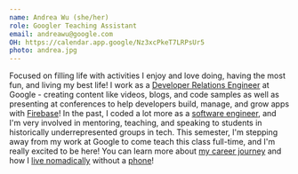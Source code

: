 ```yaml
---
name: Andrea Wu (she/her)
role: Googler Teaching Assistant
email: andreawu@google.com
OH: https://calendar.app.google/Nz3xcPkeT7LRPsUr5
photo: andrea.jpg
---
```


Focused on filling life with activities I enjoy and love doing, having the most fun, and living my best life! I work as a [Developer Relations Engineer](tinyurl.com/whatsdre) at Google - creating content like videos, blogs, and code samples as well as presenting at conferences to help developers build, manage, and grow apps with [Firebase](firebase.google.com)! In the past, I coded a lot more as a [software engineer](https://medium.com/@careermentor/whats-a-day-to-day-of-a-software-engineer-like-92d30ab79a30), and I'm very involved in mentoring, teaching, and speaking to students in historically underrepresented groups in tech. This semester, I'm stepping away from my work at Google to come teach this class full-time, and I'm really excited to be here! You can learn more about [my career journey](https://medium.com/@andreacareer/my-career-journey-adfd377781e0) and how I [live nomadically](http://tinyurl.com/nomadqa) without a [phone](http://tinyurl.com/myphonestory)!